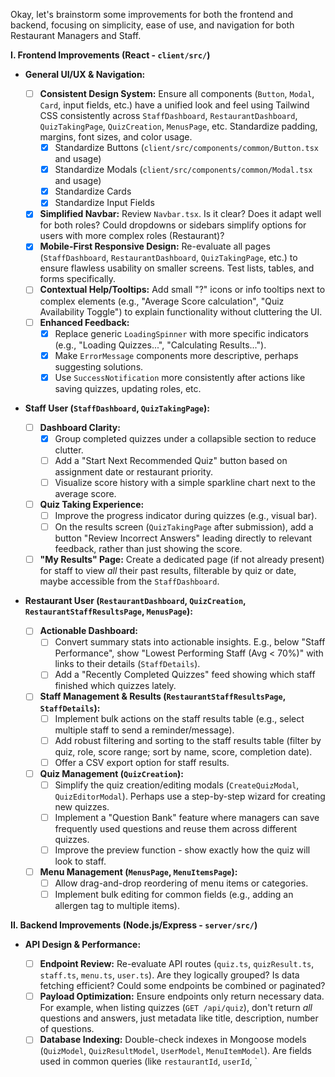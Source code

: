Okay, let's brainstorm some improvements for both the frontend and backend, focusing on simplicity, ease of use, and navigation for both Restaurant Managers and Staff.

**I. Frontend Improvements (React - `client/src/`)**

- **General UI/UX & Navigation:**

  - [ ] **Consistent Design System:** Ensure all components (`Button`, `Modal`, `Card`, input fields, etc.) have a unified look and feel using Tailwind CSS consistently across `StaffDashboard`, `RestaurantDashboard`, `QuizTakingPage`, `QuizCreation`, `MenusPage`, etc. Standardize padding, margins, font sizes, and color usage.
    - [x] Standardize Buttons (`client/src/components/common/Button.tsx` and usage)
    - [x] Standardize Modals (`client/src/components/common/Modal.tsx` and usage)
    - [x] Standardize Cards
    - [x] Standardize Input Fields
  - [x] **Simplified Navbar:** Review `Navbar.tsx`. Is it clear? Does it adapt well for both roles? Could dropdowns or sidebars simplify options for users with more complex roles (Restaurant)?
  - [x] **Mobile-First Responsive Design:** Re-evaluate all pages (`StaffDashboard`, `RestaurantDashboard`, `QuizTakingPage`, etc.) to ensure flawless usability on smaller screens. Test lists, tables, and forms specifically.
  - [ ] **Contextual Help/Tooltips:** Add small "?" icons or info tooltips next to complex elements (e.g., "Average Score calculation", "Quiz Availability Toggle") to explain functionality without cluttering the UI.
  - [ ] **Enhanced Feedback:**
    - [x] Replace generic `LoadingSpinner` with more specific indicators (e.g., "Loading Quizzes...", "Calculating Results...").
    - [x] Make `ErrorMessage` components more descriptive, perhaps suggesting solutions.
    - [x] Use `SuccessNotification` more consistently after actions like saving quizzes, updating roles, etc.

- **Staff User (`StaffDashboard`, `QuizTakingPage`):**

  - [ ] **Dashboard Clarity:**
    - [x] Group completed quizzes under a collapsible section to reduce clutter.
    - [ ] Add a "Start Next Recommended Quiz" button based on assignment date or restaurant priority.
    - [ ] Visualize score history with a simple sparkline chart next to the average score.
  - [ ] **Quiz Taking Experience:**
    - [ ] Improve the progress indicator during quizzes (e.g., visual bar).
    - [ ] On the results screen (`QuizTakingPage` after submission), add a button "Review Incorrect Answers" leading directly to relevant feedback, rather than just showing the score.
  - [ ] **"My Results" Page:** Create a dedicated page (if not already present) for staff to view _all_ their past results, filterable by quiz or date, maybe accessible from the `StaffDashboard`.

- **Restaurant User (`RestaurantDashboard`, `QuizCreation`, `RestaurantStaffResultsPage`, `MenusPage`):**
  - [ ] **Actionable Dashboard:**
    - [ ] Convert summary stats into actionable insights. E.g., below "Staff Performance", show "Lowest Performing Staff (Avg < 70%)" with links to their details (`StaffDetails`).
    - [ ] Add a "Recently Completed Quizzes" feed showing which staff finished which quizzes lately.
  - [ ] **Staff Management & Results (`RestaurantStaffResultsPage`, `StaffDetails`):**
    - [ ] Implement bulk actions on the staff results table (e.g., select multiple staff to send a reminder/message).
    - [ ] Add robust filtering and sorting to the staff results table (filter by quiz, role, score range; sort by name, score, completion date).
    - [ ] Offer a CSV export option for staff results.
  - [ ] **Quiz Management (`QuizCreation`):**
    - [ ] Simplify the quiz creation/editing modals (`CreateQuizModal`, `QuizEditorModal`). Perhaps use a step-by-step wizard for creating new quizzes.
    - [ ] Implement a "Question Bank" feature where managers can save frequently used questions and reuse them across different quizzes.
    - [ ] Improve the preview function - show exactly how the quiz will look to staff.
  - [ ] **Menu Management (`MenusPage`, `MenuItemsPage`):**
    - [ ] Allow drag-and-drop reordering of menu items or categories.
    - [ ] Implement bulk editing for common fields (e.g., adding an allergen tag to multiple items).

**II. Backend Improvements (Node.js/Express - `server/src/`)**

- **API Design & Performance:**

  - [ ] **Endpoint Review:** Re-evaluate API routes (`quiz.ts`, `quizResult.ts`, `staff.ts`, `menu.ts`, `user.ts`). Are they logically grouped? Is data fetching efficient? Could some endpoints be combined or paginated?
  - [ ] **Payload Optimization:** Ensure endpoints only return necessary data. For example, when listing quizzes (`GET /api/quiz`), don't return _all_ questions and answers, just metadata like title, description, number of questions.
  - [ ] **Database Indexing:** Double-check indexes in Mongoose models (`QuizModel`, `QuizResultModel`, `UserModel`, `MenuItemModel`). Are fields used in common queries (like `restaurantId`, `userId`, `
